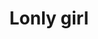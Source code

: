 ---
pid: llp187
title: Lonly girl
location_transcription: I don't need too.
coordinates: "[-75.163300584269, 39.955240785536]"
zipcode: 
gen_neighborhood: 
neighborhood: 
outside_phl: 
age: '9'
age_range: 6-13
instagram: 
image_file_name: llp_187.jpg
proposal_transcription: 
topic: Unknown,Women
topic_summary: 0, 0
type: 2D,Image
keywords_other: lonely, emotion, sad, girl
credit: 'Sabeyah Stansbury #'
image_labels: 
twitter: 
facebook: 
permalink: "/monuments/llp187/"
layout: item-page
---